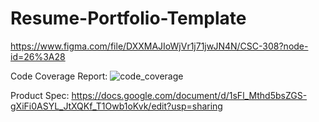 # Resume-Portfolio-Template

https://www.figma.com/file/DXXMAJIoWjVr1j71jwJN4N/CSC-308?node-id=26%3A28

Code Coverage Report:
![code_coverage](https://user-images.githubusercontent.com/81539172/158482866-28fd16f6-b960-451b-9c17-19f88a51ce72.png)


Product Spec:
https://docs.google.com/document/d/1sFl_Mthd5bsZGS-gXiFi0ASYL_JtXQKf_T1Owb1oKvk/edit?usp=sharing
